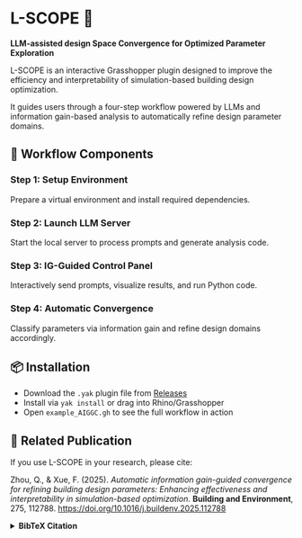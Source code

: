 # L-SCOPE 🧭

**LLM-assisted design Space Convergence for Optimized Parameter Exploration**

L-SCOPE is an interactive Grasshopper plugin designed to improve the efficiency and interpretability of simulation-based building design optimization.  

It guides users through a four-step workflow powered by LLMs and information gain-based analysis to automatically refine design parameter domains.

## 🔧 Workflow Components

### Step 1: Setup Environment  
Prepare a virtual environment and install required dependencies.

### Step 2: Launch LLM Server  
Start the local server to process prompts and generate analysis code.

### Step 3: IG-Guided Control Panel  
Interactively send prompts, visualize results, and run Python code.

### Step 4: Automatic Convergence  
Classify parameters via information gain and refine design domains accordingly.

## 📦 Installation

- Download the `.yak` plugin file from [Releases](https://github.com/Joannazhou-qianyun/L-SCOPE/releases)
- Install via `yak install` or drag into Rhino/Grasshopper
- Open `example_AIGGC.gh` to see the full workflow in action

## 📝 Related Publication

If you use L-SCOPE in your research, please cite:

Zhou, Q., & Xue, F. (2025). *Automatic information gain-guided convergence for refining building design parameters: Enhancing effectiveness and interpretability in simulation-based optimization*. **Building and Environment**, 275, 112788. https://doi.org/10.1016/j.buildenv.2025.112788

<details>
<summary><strong>BibTeX Citation</strong></summary>

```bibtex
@article{zhou2025igconvergence,
  title={Automatic information gain-guided convergence for refining building design parameters: Enhancing effectiveness and interpretability in simulation-based optimization},
  author={Zhou, Qianyun and Xue, Feng},
  journal={Building and Environment},
  volume={275},
  pages={112788},
  year={2025},
  doi={10.1016/j.buildenv.2025.112788}
}
</details> ```